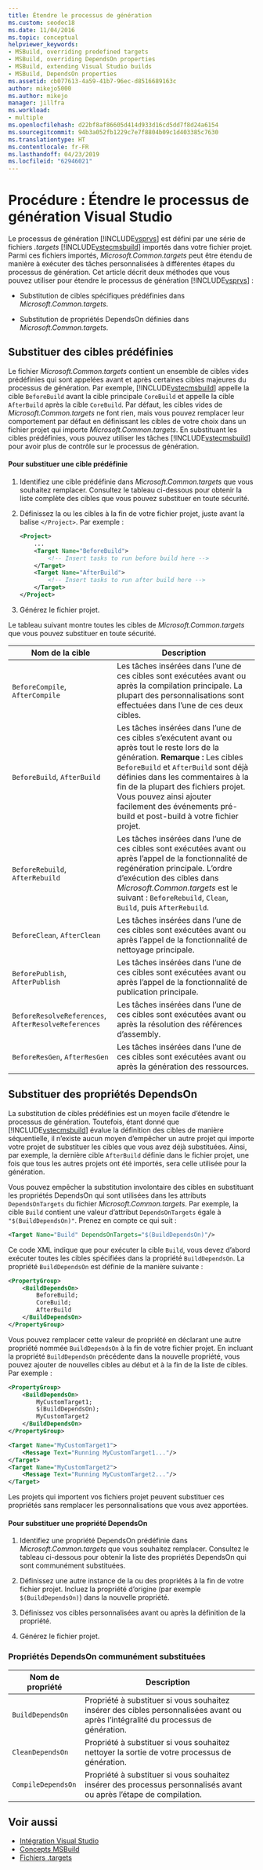 ```yaml
---
title: Étendre le processus de génération
ms.custom: seodec18
ms.date: 11/04/2016
ms.topic: conceptual
helpviewer_keywords:
- MSBuild, overriding predefined targets
- MSBuild, overriding DependsOn properties
- MSBuild, extending Visual Studio builds
- MSBuild, DependsOn properties
ms.assetid: cb077613-4a59-41b7-96ec-d8516689163c
author: mikejo5000
ms.author: mikejo
manager: jillfra
ms.workload:
- multiple
ms.openlocfilehash: d22bf8af86605d414d933d16cd5dd7f8d24a6154
ms.sourcegitcommit: 94b3a052fb1229c7e7f8804b09c1d403385c7630
ms.translationtype: HT
ms.contentlocale: fr-FR
ms.lasthandoff: 04/23/2019
ms.locfileid: "62946021"
---
```

# <a name="how-to-extend-the-visual-studio-build-process"></a>Procédure : Étendre le processus de génération Visual Studio
Le processus de génération [!INCLUDE[vsprvs](../code-quality/includes/vsprvs_md.md)] est défini par une série de fichiers *.targets* [!INCLUDE[vstecmsbuild](../extensibility/internals/includes/vstecmsbuild_md.md)] importés dans votre fichier projet. Parmi ces fichiers importés, *Microsoft.Common.targets* peut être étendu de manière à exécuter des tâches personnalisées à différentes étapes du processus de génération. Cet article décrit deux méthodes que vous pouvez utiliser pour étendre le processus de génération [!INCLUDE[vsprvs](../code-quality/includes/vsprvs_md.md)] :

- Substitution de cibles spécifiques prédéfinies dans *Microsoft.Common.targets*.

- Substitution de propriétés DependsOn définies dans *Microsoft.Common.targets*.

## <a name="override-predefined-targets"></a>Substituer des cibles prédéfinies
Le fichier *Microsoft.Common.targets* contient un ensemble de cibles vides prédéfinies qui sont appelées avant et après certaines cibles majeures du processus de génération. Par exemple, [!INCLUDE[vstecmsbuild](../extensibility/internals/includes/vstecmsbuild_md.md)] appelle la cible `BeforeBuild` avant la cible principale `CoreBuild` et appelle la cible `AfterBuild` après la cible `CoreBuild`. Par défaut, les cibles vides de *Microsoft.Common.targets* ne font rien, mais vous pouvez remplacer leur comportement par défaut en définissant les cibles de votre choix dans un fichier projet qui importe *Microsoft.Common.targets*. En substituant les cibles prédéfinies, vous pouvez utiliser les tâches [!INCLUDE[vstecmsbuild](../extensibility/internals/includes/vstecmsbuild_md.md)] pour avoir plus de contrôle sur le processus de génération.

#### <a name="to-override-a-predefined-target"></a>Pour substituer une cible prédéfinie

1. Identifiez une cible prédéfinie dans *Microsoft.Common.targets* que vous souhaitez remplacer. Consultez le tableau ci-dessous pour obtenir la liste complète des cibles que vous pouvez substituer en toute sécurité.

2. Définissez la ou les cibles à la fin de votre fichier projet, juste avant la balise `</Project>`. Par exemple :

    ```xml
    <Project>
        ...
        <Target Name="BeforeBuild">
            <!-- Insert tasks to run before build here -->
        </Target>
        <Target Name="AfterBuild">
            <!-- Insert tasks to run after build here -->
        </Target>
    </Project>
    ```

3. Générez le fichier projet.

Le tableau suivant montre toutes les cibles de *Microsoft.Common.targets* que vous pouvez substituer en toute sécurité.

|Nom de la cible|Description|
|-----------------|-----------------|
|`BeforeCompile`, `AfterCompile`|Les tâches insérées dans l’une de ces cibles sont exécutées avant ou après la compilation principale. La plupart des personnalisations sont effectuées dans l’une de ces deux cibles.|
|`BeforeBuild`, `AfterBuild`|Les tâches insérées dans l’une de ces cibles s’exécutent avant ou après tout le reste lors de la génération. **Remarque :**  Les cibles `BeforeBuild` et `AfterBuild` sont déjà définies dans les commentaires à la fin de la plupart des fichiers projet. Vous pouvez ainsi ajouter facilement des événements pré-build et post-build à votre fichier projet.|
|`BeforeRebuild`, `AfterRebuild`|Les tâches insérées dans l’une de ces cibles sont exécutées avant ou après l’appel de la fonctionnalité de regénération principale. L’ordre d’exécution des cibles dans *Microsoft.Common.targets* est le suivant : `BeforeRebuild`, `Clean`, `Build`, puis `AfterRebuild`.|
|`BeforeClean`, `AfterClean`|Les tâches insérées dans l’une de ces cibles sont exécutées avant ou après l’appel de la fonctionnalité de nettoyage principale.|
|`BeforePublish`, `AfterPublish`|Les tâches insérées dans l’une de ces cibles sont exécutées avant ou après l’appel de la fonctionnalité de publication principale.|
|`BeforeResolveReferences`, `AfterResolveReferences`|Les tâches insérées dans l’une de ces cibles sont exécutées avant ou après la résolution des références d’assembly.|
|`BeforeResGen`, `AfterResGen`|Les tâches insérées dans l’une de ces cibles sont exécutées avant ou après la génération des ressources.|

## <a name="override-dependson-properties"></a>Substituer des propriétés DependsOn
La substitution de cibles prédéfinies est un moyen facile d’étendre le processus de génération. Toutefois, étant donné que [!INCLUDE[vstecmsbuild](../extensibility/internals/includes/vstecmsbuild_md.md)] évalue la définition des cibles de manière séquentielle, il n’existe aucun moyen d’empêcher un autre projet qui importe votre projet de substituer les cibles que vous avez déjà substituées. Ainsi, par exemple, la dernière cible `AfterBuild` définie dans le fichier projet, une fois que tous les autres projets ont été importés, sera celle utilisée pour la génération.

Vous pouvez empêcher la substitution involontaire des cibles en substituant les propriétés DependsOn qui sont utilisées dans les attributs `DependsOnTargets` du fichier *Microsoft.Common.targets*. Par exemple, la cible `Build` contient une valeur d’attribut `DependsOnTargets` égale à `"$(BuildDependsOn)"`. Prenez en compte ce qui suit :

```xml
<Target Name="Build" DependsOnTargets="$(BuildDependsOn)"/>
```

Ce code XML indique que pour exécuter la cible `Build`, vous devez d’abord exécuter toutes les cibles spécifiées dans la propriété `BuildDependsOn`. La propriété `BuildDependsOn` est définie de la manière suivante :

```xml
<PropertyGroup>
    <BuildDependsOn>
        BeforeBuild;
        CoreBuild;
        AfterBuild
    </BuildDependsOn>
</PropertyGroup>
```

Vous pouvez remplacer cette valeur de propriété en déclarant une autre propriété nommée `BuildDependsOn` à la fin de votre fichier projet. En incluant la propriété `BuildDependsOn` précédente dans la nouvelle propriété, vous pouvez ajouter de nouvelles cibles au début et à la fin de la liste de cibles. Par exemple :

```xml
<PropertyGroup>
    <BuildDependsOn>
        MyCustomTarget1;
        $(BuildDependsOn);
        MyCustomTarget2
    </BuildDependsOn>
</PropertyGroup>

<Target Name="MyCustomTarget1">
    <Message Text="Running MyCustomTarget1..."/>
</Target>
<Target Name="MyCustomTarget2">
    <Message Text="Running MyCustomTarget2..."/>
</Target>
```

Les projets qui importent vos fichiers projet peuvent substituer ces propriétés sans remplacer les personnalisations que vous avez apportées.

#### <a name="to-override-a-dependson-property"></a>Pour substituer une propriété DependsOn

1. Identifiez une propriété DependsOn prédéfinie dans *Microsoft.Common.targets* que vous souhaitez remplacer. Consultez le tableau ci-dessous pour obtenir la liste des propriétés DependsOn qui sont communément substituées.

2. Définissez une autre instance de la ou des propriétés à la fin de votre fichier projet. Incluez la propriété d’origine (par exemple `$(BuildDependsOn)`) dans la nouvelle propriété.

3. Définissez vos cibles personnalisées avant ou après la définition de la propriété.

4. Générez le fichier projet.

### <a name="commonly-overridden-dependson-properties"></a>Propriétés DependsOn communément substituées

|Nom de propriété|Description|
|-------------------|-----------------|
|`BuildDependsOn`|Propriété à substituer si vous souhaitez insérer des cibles personnalisées avant ou après l’intégralité du processus de génération.|
|`CleanDependsOn`|Propriété à substituer si vous souhaitez nettoyer la sortie de votre processus de génération.|
|`CompileDependsOn`|Propriété à substituer si vous souhaitez insérer des processus personnalisés avant ou après l’étape de compilation.|

## <a name="see-also"></a>Voir aussi
- [Intégration Visual Studio](../msbuild/visual-studio-integration-msbuild.md)
- [Concepts MSBuild](../msbuild/msbuild-concepts.md)
- [Fichiers .targets](../msbuild/msbuild-dot-targets-files.md)
